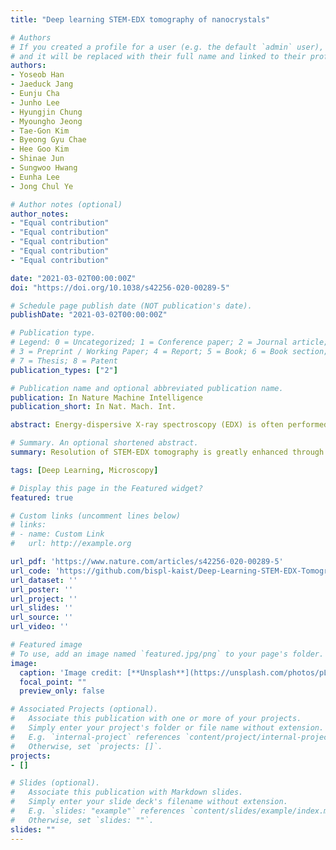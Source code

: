 ```yaml
---
title: "Deep learning STEM-EDX tomography of nanocrystals"

# Authors
# If you created a profile for a user (e.g. the default `admin` user), write the username (folder name) here 
# and it will be replaced with their full name and linked to their profile.
authors:
- Yoseob Han
- Jaeduck Jang
- Eunju Cha
- Junho Lee
- Hyungjin Chung
- Myoungho Jeong
- Tae-Gon Kim
- Byeong Gyu Chae
- Hee Goo Kim
- Shinae Jun
- Sungwoo Hwang
- Eunha Lee
- Jong Chul Ye

# Author notes (optional)
author_notes:
- "Equal contribution"
- "Equal contribution"
- "Equal contribution"
- "Equal contribution"
- "Equal contribution"

date: "2021-03-02T00:00:00Z"
doi: "https://doi.org/10.1038/s42256-020-00289-5"

# Schedule page publish date (NOT publication's date).
publishDate: "2021-03-02T00:00:00Z"

# Publication type.
# Legend: 0 = Uncategorized; 1 = Conference paper; 2 = Journal article;
# 3 = Preprint / Working Paper; 4 = Report; 5 = Book; 6 = Book section;
# 7 = Thesis; 8 = Patent
publication_types: ["2"]

# Publication name and optional abbreviated publication name.
publication: In Nature Machine Intelligence
publication_short: In Nat. Mach. Int.

abstract: Energy-dispersive X-ray spectroscopy (EDX) is often performed simultaneously with high-angle annular dark-field scanning transmission electron microscopy (STEM) for nanoscale physico-chemical analysis. However, high-quality STEM-EDX tomographic imaging is still challenging due to fundamental limitations such as sample degradation with prolonged scan time and the low probability of X-ray generation. To address this, we propose an unsupervised deep learning method for high-quality 3D EDX tomography of core–shell nanocrystals, which can be usually permanently dammaged by prolonged electron beam. The proposed deep learning STEM-EDX tomography method was used to accurately reconstruct Au nanoparticles and InP/ZnSe/ZnS core–shell quantum dots, used in commercial display devices. Furthermore, the shape and thickness uniformity of the reconstructed ZnSe/ZnS shell closely correlates with optical properties of the quantum dots, such as quantum efficiency and chemical stability.

# Summary. An optional shortened abstract.
summary: Resolution of STEM-EDX tomography is greatly enhanced through unsupervised deep learning. We verified the method by comparing the optical properties.

tags: [Deep Learning, Microscopy]

# Display this page in the Featured widget?
featured: true

# Custom links (uncomment lines below)
# links:
# - name: Custom Link
#   url: http://example.org

url_pdf: 'https://www.nature.com/articles/s42256-020-00289-5'
url_code: 'https://github.com/bispl-kaist/Deep-Learning-STEM-EDX-Tomography/tree/master/Deep_Learning_STEM-EDX_Tomography'
url_dataset: ''
url_poster: ''
url_project: ''
url_slides: ''
url_source: ''
url_video: ''

# Featured image
# To use, add an image named `featured.jpg/png` to your page's folder. 
image:
  caption: 'Image credit: [**Unsplash**](https://unsplash.com/photos/pLCdAaMFLTE)'
  focal_point: ""
  preview_only: false

# Associated Projects (optional).
#   Associate this publication with one or more of your projects.
#   Simply enter your project's folder or file name without extension.
#   E.g. `internal-project` references `content/project/internal-project/index.md`.
#   Otherwise, set `projects: []`.
projects:
- []

# Slides (optional).
#   Associate this publication with Markdown slides.
#   Simply enter your slide deck's filename without extension.
#   E.g. `slides: "example"` references `content/slides/example/index.md`.
#   Otherwise, set `slides: ""`.
slides: ""
---
```

